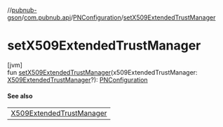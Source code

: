 //[pubnub-gson](../../../index.md)/[com.pubnub.api](../index.md)/[PNConfiguration](index.md)/[setX509ExtendedTrustManager](set-x509-extended-trust-manager.md)

# setX509ExtendedTrustManager

[jvm]\
fun [setX509ExtendedTrustManager](set-x509-extended-trust-manager.md)(x509ExtendedTrustManager: [X509ExtendedTrustManager](https://docs.oracle.com/javase/8/docs/api/javax/net/ssl/X509ExtendedTrustManager.html)?): [PNConfiguration](index.md)

#### See also

| |
|---|
| [X509ExtendedTrustManager](https://docs.oracle.com/javase/8/docs/api/javax/net/ssl/X509ExtendedTrustManager.html) |
